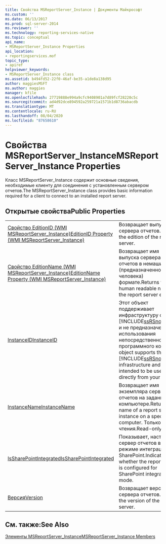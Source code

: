 ```yaml
---
title: Свойства MSReportServer_Instance | Документы Майкрософт
ms.custom: ''
ms.date: 06/13/2017
ms.prod: sql-server-2014
ms.reviewer: ''
ms.technology: reporting-services-native
ms.topic: conceptual
api_name:
- MSReportServer_Instance Properties
api_location:
- reportingservices.mof
topic_type:
- apiref
helpviewer_keywords:
- MSReportServer_Instance class
ms.assetid: b494fd52-22f0-46af-be35-a1de8a138d95
author: maggiesMSFT
ms.author: maggies
manager: kfile
ms.openlocfilehash: 27719888e994a9cfc9408901a7d89fcf28220c5c
ms.sourcegitcommit: ad4d92dce894592a259721a1571b1d8736abacdb
ms.translationtype: MT
ms.contentlocale: ru-RU
ms.lasthandoff: 08/04/2020
ms.locfileid: "87658610"
---
```

# <a name="msreportserver_instance-properties"></a><span data-ttu-id="8afb6-102">Свойства MSReportServer_Instance</span><span class="sxs-lookup"><span data-stu-id="8afb6-102">MSReportServer_Instance Properties</span></span>
  <span data-ttu-id="8afb6-103">Класс MSReportServer_Instance содержит основные сведения, необходимые клиенту для соединения с установленным сервером отчетов.</span><span class="sxs-lookup"><span data-stu-id="8afb6-103">The MSReportServer_Instance class provides basic information required for a client to connect to an installed report server.</span></span>  
  
## <a name="public-properties"></a><span data-ttu-id="8afb6-104">Открытые свойства</span><span class="sxs-lookup"><span data-stu-id="8afb6-104">Public Properties</span></span>  
  
|||  
|-|-|  
|[<span data-ttu-id="8afb6-105">Свойство EditionID (WMI MSReportServer_Instance)</span><span class="sxs-lookup"><span data-stu-id="8afb6-105">EditionID Property &#40;WMI MSReportServer_Instance&#41;</span></span>](msreportserver-instance-properties-editionid.md)|<span data-ttu-id="8afb6-106">Возвращает выпуск сервера отчетов.</span><span class="sxs-lookup"><span data-stu-id="8afb6-106">Returns the edition of the report server.</span></span>|  
|[<span data-ttu-id="8afb6-107">Свойство EditionName (WMI MSReportServer_Instance)</span><span class="sxs-lookup"><span data-stu-id="8afb6-107">EditionName Property &#40;WMI MSReportServer_Instance&#41;</span></span>](msreportserver-instance-properties-editionname.md)|<span data-ttu-id="8afb6-108">Возвращает имя выпуска сервера отчетов в немашинном (предназначенном для человека) формате.</span><span class="sxs-lookup"><span data-stu-id="8afb6-108">Returns the human readable name of the report server edition.</span></span>|  
|[<span data-ttu-id="8afb6-109">InstanceID</span><span class="sxs-lookup"><span data-stu-id="8afb6-109">InstanceID</span></span>](msreportserver-instance-properties-instanceid.md)|<span data-ttu-id="8afb6-110">Этот объект поддерживает инфраструктуру служб [!INCLUDE[ssRSnoversion](../../includes/ssrsnoversion-md.md)] и не предназначен для использования непосредственно из программного кода.</span><span class="sxs-lookup"><span data-stu-id="8afb6-110">This object supports the [!INCLUDE[ssRSnoversion](../../includes/ssrsnoversion-md.md)] infrastructure and is not intended to be used directly from your code.</span></span>|  
|[<span data-ttu-id="8afb6-111">InstanceName</span><span class="sxs-lookup"><span data-stu-id="8afb6-111">InstanceName</span></span>](msreportserver-instance-properties-instancename.md)|<span data-ttu-id="8afb6-112">Возвращает имя экземпляра сервера отчетов на заданном компьютере.</span><span class="sxs-lookup"><span data-stu-id="8afb6-112">Returns the name of a report server instance on a specific computer.</span></span> <span data-ttu-id="8afb6-113">Только для чтения.</span><span class="sxs-lookup"><span data-stu-id="8afb6-113">Read-only.</span></span>|  
|[<span data-ttu-id="8afb6-114">IsSharePointIntegrated</span><span class="sxs-lookup"><span data-stu-id="8afb6-114">IsSharePointIntegrated</span></span>](msreportserver-instance-properties-issharepointintegrated.md)|<span data-ttu-id="8afb6-115">Показывает, настроен ли сервер отчетов в режиме интеграции с SharePoint.</span><span class="sxs-lookup"><span data-stu-id="8afb6-115">Indicates whether the report server is configured for SharePoint integrate mode.</span></span>|  
|[<span data-ttu-id="8afb6-116">Версия</span><span class="sxs-lookup"><span data-stu-id="8afb6-116">Version</span></span>](msreportserver-instance-properties-version.md)|<span data-ttu-id="8afb6-117">Возвращает версию сервера отчетов.</span><span class="sxs-lookup"><span data-stu-id="8afb6-117">Returns the version of the report server.</span></span>|  
  
## <a name="see-also"></a><span data-ttu-id="8afb6-118">См. также:</span><span class="sxs-lookup"><span data-stu-id="8afb6-118">See Also</span></span>  
 [<span data-ttu-id="8afb6-119">Элементы MSReportServer_Instance</span><span class="sxs-lookup"><span data-stu-id="8afb6-119">MSReportServer_Instance Members</span></span>](msreportserver-instance-members.md)  
  
  
